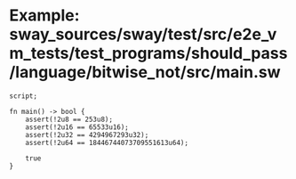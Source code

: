 # Example: sway_sources/sway/test/src/e2e_vm_tests/test_programs/should_pass/language/bitwise_not/src/main.sw

```sway
script;

fn main() -> bool {
    assert(!2u8 == 253u8);
    assert(!2u16 == 65533u16);
    assert(!2u32 == 4294967293u32);
    assert(!2u64 == 18446744073709551613u64);

    true
}

```

